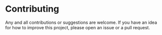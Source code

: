 # Contributing

Any and all contributions or suggestions are welcome. If you have an idea for how to improve this project, please open an issue or a pull request.